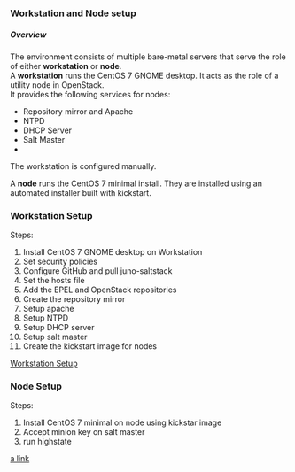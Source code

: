 ### Workstation and Node setup

##### Overview

The environment consists of multiple bare-metal servers that serve the role of either **workstation** or **node**.  
A **workstation** runs the CentOS 7 GNOME desktop.  It acts as the role of a utility node in OpenStack.    
It provides the following services for nodes:

- Repository mirror and Apache
- NTPD
- DHCP Server
- Salt Master
- 
The workstation is configured manually.

A **node** runs the CentOS 7 minimal install.  They are installed using an automated installer built with kickstart.

### Workstation Setup

Steps:

1. Install CentOS 7 GNOME desktop on Workstation  
2. Set security policies  
3. Configure GitHub and pull juno-saltstack  
4. Set the hosts file  
5. Add the EPEL and OpenStack repositories  
6. Create the repository mirror  
7. Setup apache  
8. Setup NTPD  
9. Setup DHCP server   
10. Setup salt master  
11. Create the kickstart image for nodes  

[Workstation Setup](workstation/README.md)

### Node Setup

Steps:

1. Install CentOS 7 minimal on node using kickstar image  
2. Accept minion key on salt master  
3. run highstate  

[a link](node/README.md)
